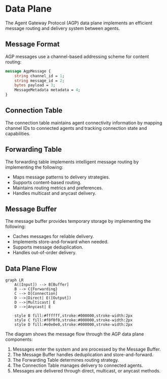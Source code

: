 # Data Plane

The Agent Gateway Protocol (AGP) data plane implements an efficient message routing and delivery system between agents.

## Message Format

AGP messages use a channel-based addressing scheme for content routing:

```protobuf
message AgpMessage {
    string channel_id = 1;
    string message_id = 2;
    bytes payload = 3;
    MessageMetadata metadata = 4;
}
```

## Connection Table

The connection table maintains agent connectivity information by mapping channel IDs to connected agents and tracking connection state and capabilities.

## Forwarding Table

The forwarding table implements intelligent message routing by implementing the following:

- Maps message patterns to delivery strategies.
- Supports content-based routing.
- Maintains routing metrics and preferences.
- Handles multicast and anycast delivery.

## Message Buffer

The message buffer provides temporary storage by implementing the following:

- Caches messages for reliable delivery.
- Implements store-and-forward when needed.
- Supports message deduplication.
- Handles out-of-order delivery.

## Data Plane Flow

```mermaid
graph LR
    A([Input]) --> B[Buffer]
    B --> C{Forwarding}
    C --> D[Connection]
    D -->|Direct| E([Output])
    D -->|Multicast| E
    D -->|Anycast| E

    style B fill:#ffffff,stroke:#000000,stroke-width:2px
    style C fill:#f0f0f0,stroke:#000000,stroke-width:2px
    style D fill:#e0e0e0,stroke:#000000,stroke-width:2px
```

The diagram shows the message flow through the AGP data plane components:

1. Messages enter the system and are processed by the Message Buffer.
2. The Message Buffer handles deduplication and store-and-forward.
3. The Forwarding Table determines routing strategy.
4. The Connection Table manages delivery to connected agents.
5. Messages are delivered through direct, multicast, or anycast methods.